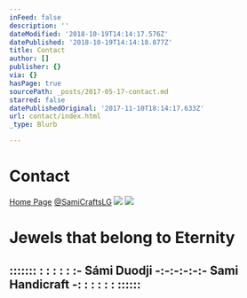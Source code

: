 ```yaml
---
inFeed: false
description: ''
dateModified: '2018-10-19T14:14:17.576Z'
datePublished: '2018-10-19T14:14:18.877Z'
title: Contact
author: []
publisher: {}
via: {}
hasPage: true
sourcePath: _posts/2017-05-17-contact.md
starred: false
datePublishedOriginal: '2017-11-10T18:14:17.633Z'
url: contact/index.html
_type: Blurb

---
```

# Contact
[Home Page][0]
[@SamiCraftsLG][1]
![](https://the-grid-user-content.s3-us-west-2.amazonaws.com/e2166030-7b15-4303-83e6-b2d6cce4960a.png)
![](https://the-grid-user-content.s3-us-west-2.amazonaws.com/6b540b87-8378-475a-bda7-d35cb83955da.jpg)

# Jewels that belong to Eternity

## ::::::: : : : : : :- Sámi Duodji -:-:-:-:-:- Sami Handicraft -: : : : : : ::::::

[0]: https://thegrid.ai/lgsamicrafts/
[1]: https://twitter.com/SamiCraftsLG
